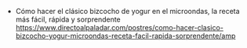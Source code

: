 
* Cómo hacer el clásico bizcocho de yogur en el microondas, la receta más fácil, rápida y sorprendente
https://www.directoalpaladar.com/postres/como-hacer-clasico-bizcocho-yogur-microondas-receta-facil-rapida-sorprendente/amp